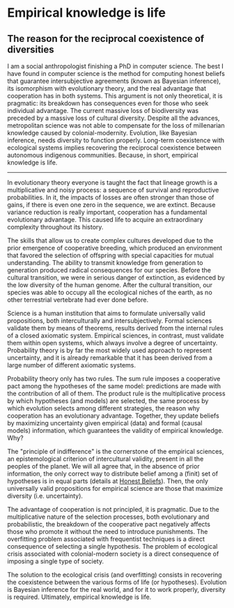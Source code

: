 # Empirical knowledge is life

## The reason for the reciprocal coexistence of diversities

I am a social anthropologist finishing a PhD in computer science. 
The best I have found in computer science is the method for computing honest beliefs that guarantee intersubjective agreements (known as Bayesian inference), its isomorphism with evolutionary theory, and the real advantage that cooperation has in both systems.
This argument is not only theoretical, it is pragmatic: its breakdown has consequences even for those who seek individual advantage.
The current massive loss of biodiversity was preceded by a massive loss of cultural diversity.
Despite all the advances, metropolitan science was not able to compensate for the loss of millenarian knowledge caused by colonial-modernity.
Evolution, like Bayesian inference, needs diversity to function properly.
Long-term coexistence with ecological systems implies recovering the reciprocal coexistence between autonomous indigenous communities.
Because, in short, empirical knowledge is life.

---

In evolutionary theory everyone is taught the fact that lineage growth is a multiplicative and noisy process: a sequence of survival and reproductive probabilities.
In it, the impacts of losses are often stronger than those of gains, if there is even one zero in the sequence, we are extinct.
Because variance reduction is really important, cooperation has a fundamental evolutionary advantage.
This caused life to acquire an extraordinary complexity throughout its history.

The skills that allow us to create complex cultures developed due to the prior emergence of cooperative breeding, which produced an environment that favored the selection of offspring with special capacities for mutual understanding.
The ability to transmit knowledge from generation to generation produced radical consequences for our species.
Before the cultural transition, we were in serious danger of extinction, as evidenced by the low diversity of the human genome.
After the cultural transition, our species was able to occupy all the ecological niches of the earth, as no other terrestrial vertebrate had ever done before.

Science is a human institution that aims to formulate universally valid propositions, both interculturally and intersubjectively.
Formal sciences validate them by means of theorems, results derived from the internal rules of a closed axiomatic system.
Empirical sciences, in contrast, must validate them  within open systems, which always involve a degree of uncertainty.
Probability theory is by far the most widely used approach to represent uncertainty, and it is already remarkable that it has been derived from a large number of different axiomatic systems.

Probability theory only has two rules.
The sum rule imposes a cooperative pact among the hypotheses of the same model: predictions are made with the contribution of all of them.
The product rule is the multiplicative process by which hypotheses (and models) are selected, the same process by which evolution selects among different strategies, the reason why cooperation has an evolutionary advantage.
Together, they update beliefs by maximizing uncertainty given empirical (data) and formal (causal models) information, which guarantees the validity of empirical knowledge.
Why?

The "principle of indifference" is the cornerstone of the empirical sciences, an epistemological criterion of intercultural validity, present in all the peoples of the planet.
We will all agree that, in the absence of prior information, the only correct way to distribute belief among a (finit) set of hypotheses is in equal parts (details at [Honest Beliefs](glandfried.github.io/post/honestbeliefs/)).
Then, the only universally valid propositions for empirical science are those that maximize diversity (i.e. uncertainty).

The advantage of cooperation is not principled, it is pragmatic.
Due to the multiplicative nature of the selection processes, both evolutionary and probabilistic, the breakdown of the cooperative pact negatively affects those who promote it without the need to introduce punishments.
The overfitting problem associated with frequentist techniques is a direct consequence of selecting a single hypothesis.
The problem of ecological crisis associated with colonial-modern society is a direct consequence of imposing a single type of society.

The solution to the ecological crisis (and overfitting) consists in recovering the coexistence between the various forms of life (or hypotheses).
Evolution is Bayesian inference for the real world, and for it to work properly, diversity is required.
Ultimately, empirical knowledge is life.
